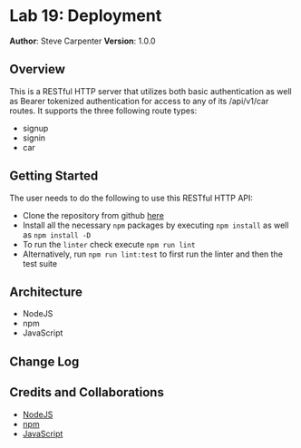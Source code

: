 # Lab 19: Deployment

**Author**: Steve Carpenter
**Version**: 1.0.0

## Overview
This is a RESTful HTTP server that utilizes both basic authentication as well
as Bearer tokenized authentication for access to any of its /api/v1/car
routes. It supports the three following route types:
- signup
- signin
- car

## Getting Started
The user needs to do the following to use this RESTful HTTP API:
- Clone the repository from github [here]()
- Install all the necessary `npm` packages by executing `npm install` as well as `npm install -D`
- To run the `linter` check execute `npm run lint`
- Alternatively, run `npm run lint:test` to first run the linter and then the test suite

## Architecture
- NodeJS
- npm
- JavaScript

## Change Log

## Credits and Collaborations
- [NodeJS](https://nodejs.org)
- [npm](https://www.npmjs.com/)
- [JavaScript](https://www.javascript.com/)
